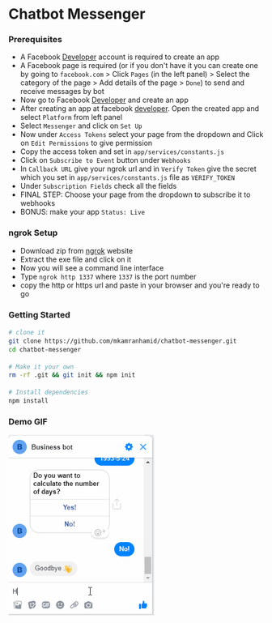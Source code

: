 # Chatbot Messenger

### Prerequisites
- A Facebook [Developer](https://developers.facebook.com/) account is required to create an app
- A Facebook page is required (or if you don't have it you can create one by going to `facebook.com` > Click `Pages` (in the left panel) > Select the category of the page > Add details of the page > `Done`) to send and receive messages by bot
- Now go to Facebook [Developer](https://developers.facebook.com/) and create an app 
- After creating an app at facebook [developer](https://developers.facebook.com/). Open the created app and select `Platform` from left panel
- Select `Messenger` and click on `Set Up`
- Now under `Access Tokens` select your page from the dropdown and Click on `Edit Permissions` to give permission 
- Copy the access token and set in `app/services/constants.js`
- Click on `Subscribe to Event` button under `Webhooks`
- In `Callback URL` give your ngrok url and in `Verify Token` give the secret which you set in `app/services/constants.js` file as `VERIFY_TOKEN`
- Under `Subscription Fields` check all the fields
- FINAL STEP: Choose your page from the dropdown to subscribe it to webhooks 
- BONUS: make your app `Status: Live`


### ngrok Setup
- Download zip from [ngrok](https://ngrok.com/) website
- Extract the exe file and click on it  
- Now you will see a command line interface
- Type `ngrok http 1337` where `1337` is the port number 
- copy the http or https url and paste in your browser and you're ready to go 

### Getting Started


```sh
# clone it
git clone https://github.com/mkamranhamid/chatbot-messenger.git
cd chatbot-messenger

# Make it your own
rm -rf .git && git init && npm init

# Install dependencies
npm install
```

### Demo GIF

![gif](./chatbot.gif)

